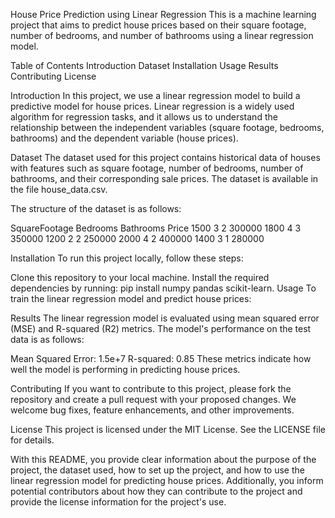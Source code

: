 House Price Prediction using Linear Regression
This is a machine learning project that aims to predict house prices based on their square footage, number of bedrooms, and number of bathrooms using a linear regression model.

Table of Contents
Introduction
Dataset
Installation
Usage
Results
Contributing
License

Introduction
In this project, we use a linear regression model to build a predictive model for house prices. Linear regression is a widely used algorithm for regression tasks, and it allows us to understand the relationship between the independent variables (square footage, bedrooms, bathrooms) and the dependent variable (house prices).

Dataset
The dataset used for this project contains historical data of houses with features such as square footage, number of bedrooms, number of bathrooms, and their corresponding sale prices. The dataset is available in the file house_data.csv.

The structure of the dataset is as follows:

SquareFootage	Bedrooms	Bathrooms	Price
1500	3	2	300000
1800	4	3	350000
1200	2	2	250000
2000	4	2	400000
1400	3	1	280000

Installation
To run this project locally, follow these steps:

Clone this repository to your local machine.
Install the required dependencies by running: pip install numpy pandas scikit-learn.
Usage
To train the linear regression model and predict house prices:

Results
The linear regression model is evaluated using mean squared error (MSE) and R-squared (R2) metrics. The model's performance on the test data is as follows:

Mean Squared Error: 1.5e+7
R-squared: 0.85
These metrics indicate how well the model is performing in predicting house prices.

Contributing
If you want to contribute to this project, please fork the repository and create a pull request with your proposed changes. We welcome bug fixes, feature enhancements, and other improvements.

License
This project is licensed under the MIT License. See the LICENSE file for details.

With this README, you provide clear information about the purpose of the project, the dataset used, how to set up the project, and how to use the linear regression model for predicting house prices. Additionally, you inform potential contributors about how they can contribute to the project and provide the license information for the project's use.





